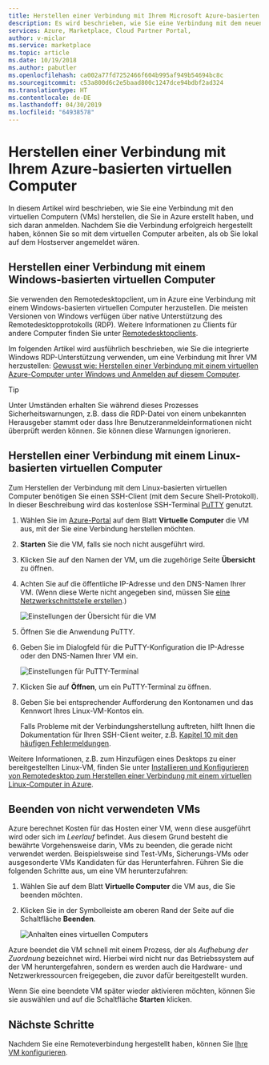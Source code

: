 ```yaml
---
title: Herstellen einer Verbindung mit Ihrem Microsoft Azure-basierten virtuellen Computer | Azure Marketplace
description: Es wird beschrieben, wie Sie eine Verbindung mit dem neuen virtuellen Computer herstellen, der in Azure erstellt wurde.
services: Azure, Marketplace, Cloud Partner Portal,
author: v-miclar
ms.service: marketplace
ms.topic: article
ms.date: 10/19/2018
ms.author: pabutler
ms.openlocfilehash: ca002a77fd7252466f604b995af949b54694bc8c
ms.sourcegitcommit: c53a800d6c2e5baad800c1247dce94bdbf2ad324
ms.translationtype: HT
ms.contentlocale: de-DE
ms.lasthandoff: 04/30/2019
ms.locfileid: "64938578"
---
```

# <a name="connect-to-your-azure-based-virtual-machine"></a>Herstellen einer Verbindung mit Ihrem Azure-basierten virtuellen Computer

In diesem Artikel wird beschrieben, wie Sie eine Verbindung mit den virtuellen Computern (VMs) herstellen, die Sie in Azure erstellt haben, und sich daran anmelden.  Nachdem Sie die Verbindung erfolgreich hergestellt haben, können Sie so mit dem virtuellen Computer arbeiten, als ob Sie lokal auf dem Hostserver angemeldet wären. 

## <a name="connect-to-a-windows-based-vm"></a>Herstellen einer Verbindung mit einem Windows-basierten virtuellen Computer

Sie verwenden den Remotedesktopclient, um in Azure eine Verbindung mit einem Windows-basierten virtuellen Computer herzustellen.  Die meisten Versionen von Windows verfügen über native Unterstützung des Remotedesktopprotokolls (RDP).  Weitere Informationen zu Clients für andere Computer finden Sie unter [Remotedesktopclients](https://docs.microsoft.com/windows-server/remote/remote-desktop-services/clients/remote-desktop-clients).  

Im folgenden Artikel wird ausführlich beschrieben, wie Sie die integrierte Windows RDP-Unterstützung verwenden, um eine Verbindung mit Ihrer VM herzustellen: [Gewusst wie: Herstellen einer Verbindung mit einem virtuellen Azure-Computer unter Windows und Anmelden auf diesem Computer](../../../virtual-machines/windows/connect-logon.md).  

>[!TIP]
> Unter Umständen erhalten Sie während dieses Prozesses Sicherheitswarnungen, z.B. dass die RDP-Datei von einem unbekannten Herausgeber stammt oder dass Ihre Benutzeranmeldeinformationen nicht überprüft werden können.  Sie können diese Warnungen ignorieren.


## <a name="connect-to-a-linux-based-vm"></a>Herstellen einer Verbindung mit einem Linux-basierten virtuellen Computer

Zum Herstellen der Verbindung mit dem Linux-basierten virtuellen Computer benötigen Sie einen SSH-Client (mit dem Secure Shell-Protokoll).  In dieser Beschreibung wird das kostenlose SSH-Terminal [PuTTY](https://www.ssh.com/ssh/putty/) genutzt.

1. Wählen Sie im [Azure-Portal](https://ms.portal.azure.com) auf dem Blatt **Virtuelle Computer** die VM aus, mit der Sie eine Verbindung herstellen möchten.  
2. **Starten** Sie die VM, falls sie noch nicht ausgeführt wird.
3. Klicken Sie auf den Namen der VM, um die zugehörige Seite **Übersicht** zu öffnen.
4. Achten Sie auf die öffentliche IP-Adresse und den DNS-Namen Ihrer VM.  (Wenn diese Werte nicht angegeben sind, müssen Sie [eine Netzwerkschnittstelle erstellen](https://docs.microsoft.com/azure/virtual-network/virtual-network-network-interface#create-a-network-interface).)

   ![Einstellungen der Übersicht für die VM](./media/publishvm_019.png)
 
5. Öffnen Sie die Anwendung PuTTY.  
6. Geben Sie im Dialogfeld für die PuTTY-Konfiguration die IP-Adresse oder den DNS-Namen Ihrer VM ein. 

   ![Einstellungen für PuTTY-Terminal](./media/publishvm_020.png)
 
7. Klicken Sie auf **Öffnen**, um ein PuTTY-Terminal zu öffnen.  
8. Geben Sie bei entsprechender Aufforderung den Kontonamen und das Kennwort Ihres Linux-VM-Kontos ein. 

   Falls Probleme mit der Verbindungsherstellung auftreten, hilft Ihnen die Dokumentation für Ihren SSH-Client weiter, z.B. [Kapitel 10 mit den häufigen Fehlermeldungen](https://www.ssh.com/ssh/putty/putty-manuals/0.68/Chapter10.html#errors).

Weitere Informationen, z.B. zum Hinzufügen eines Desktops zu einer bereitgestellten Linux-VM, finden Sie unter [Installieren und Konfigurieren von Remotedesktop zum Herstellen einer Verbindung mit einem virtuellen Linux-Computer in Azure](../../../virtual-machines/linux/use-remote-desktop.md).


## <a name="stop-unused-vms"></a>Beenden von nicht verwendeten VMs
Azure berechnet Kosten für das Hosten einer VM, wenn diese ausgeführt wird oder sich im *Leerlauf* befindet.  Aus diesem Grund besteht die bewährte Vorgehensweise darin, VMs zu beenden, die gerade nicht verwendet werden.  Beispielsweise sind Test-VMs, Sicherungs-VMs oder ausgesonderte VMs Kandidaten für das Herunterfahren. Führen Sie die folgenden Schritte aus, um eine VM herunterzufahren:

1. Wählen Sie auf dem Blatt **Virtuelle Computer** die VM aus, die Sie beenden möchten. 
2. Klicken Sie in der Symbolleiste am oberen Rand der Seite auf die Schaltfläche **Beenden**.

   ![Anhalten eines virtuellen Computers](./media/publishvm_018.png)

Azure beendet die VM schnell mit einem Prozess, der als *Aufhebung der Zuordnung* bezeichnet wird. Hierbei wird nicht nur das Betriebssystem auf der VM heruntergefahren, sondern es werden auch die Hardware- und Netzwerkressourcen freigegeben, die zuvor dafür bereitgestellt wurden.

Wenn Sie eine beendete VM später wieder aktivieren möchten, können Sie sie auswählen und auf die Schaltfläche **Starten** klicken.


## <a name="next-steps"></a>Nächste Schritte

Nachdem Sie eine Remoteverbindung hergestellt haben, können Sie [Ihre VM konfigurieren](./cpp-configure-vm.md).
